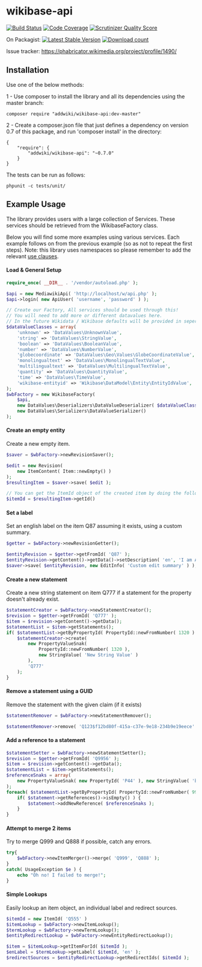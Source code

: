 wikibase-api
==================
[![Build Status](https://travis-ci.org/addwiki/wikibase-api.png?branch=master)](https://travis-ci.org/addwiki/wikibase-api)
[![Code Coverage](https://scrutinizer-ci.com/g/addwiki/wikibase-api/badges/coverage.png?s=ca6d4e50e3ce5b9937a24928d8762af31d4e108c)](https://scrutinizer-ci.com/g/addwiki/wikibase-api/)
[![Scrutinizer Quality Score](https://scrutinizer-ci.com/g/addwiki/wikibase-api/badges/quality-score.png?s=41faa1f91a7d359370de48c4dec28cdd5db47b0d)](https://scrutinizer-ci.com/g/addwiki/wikibase-api/)

On Packagist:
[![Latest Stable Version](https://poser.pugx.org/addwiki/wikibase-api/version.png)](https://packagist.org/packages/addwiki/wikibase-api)
[![Download count](https://poser.pugx.org/addwiki/wikibase-api/d/total.png)](https://packagist.org/packages/addwiki/wikibase-api)

Issue tracker: https://phabricator.wikimedia.org/project/profile/1490/

## Installation

Use one of the below methods:

1 - Use composer to install the library and all its dependencies using the master branch:

    composer require "addwiki/wikibase-api:dev-master"

2 - Create a composer.json file that just defines a dependency on version 0.7 of this package, and run 'composer install' in the directory:

    {
        "require": {
            "addwiki/wikibase-api": "~0.7.0"
        }
    }

The tests can be run as follows:

    phpunit -c tests/unit/

## Example Usage

The library provides users with a large collection of Services.
These services should be retrieved from the WikibaseFactory class.

Below you will find some more examples using various services.
Each example follows on from the previous example (so as not to repeat the first steps).
Note: this library uses namespaces so please remember to add the relevant [use clauses](http://php.net/manual/en/language.namespaces.importing.php).

#### Load & General Setup

```php
require_once( __DIR__ . '/vendor/autoload.php' );

$api = new MediawikiApi( 'http://localhost/w/api.php' );
$api->login( new ApiUser( 'username', 'password' ) );

// Create our Factory, All services should be used through this!
// You will need to add more or different datavalues here.
// In the future Wikidata / Wikibase defaults will be provided in seperate a library.
$dataValueClasses = array(
    'unknown' => 'DataValues\UnknownValue',
    'string' => 'DataValues\StringValue',
    'boolean' => 'DataValues\BooleanValue',
    'number' => 'DataValues\NumberValue',
    'globecoordinate' => 'DataValues\Geo\Values\GlobeCoordinateValue',
    'monolingualtext' => 'DataValues\MonolingualTextValue',
    'multilingualtext' => 'DataValues\MultilingualTextValue',
    'quantity' => 'DataValues\QuantityValue',
    'time' => 'DataValues\TimeValue',
    'wikibase-entityid' => 'Wikibase\DataModel\Entity\EntityIdValue',
);
$wbFactory = new WikibaseFactory(
    $api,
    new DataValues\Deserializers\DataValueDeserializer( $dataValueClasses ),
    new DataValues\Serializers\DataValueSerializer()
);
```

#### Create an empty entity

Create a new empty item.

```php
$saver = $wbFactory->newRevisionSaver();

$edit = new Revision(
    new ItemContent( Item::newEmpty() )
);
$resultingItem = $saver->save( $edit );

// You can get the ItemId object of the created item by doing the following
$itemId = $resultingItem->getId()
```

#### Set a label

Set an english label on the item Q87 assuming it exists, using a custom summary.

```php
$getter = $wbFactory->newRevisionGetter();

$entityRevision = $getter->getFromId( 'Q87' );
$entityRevision->getContent()->getData()->setDescription( 'en', 'I am A description' );
$saver->save( $entityRevision, new EditInfo( 'Custom edit summary' ) );
```

#### Create a new statement

Create a new string statement on item Q777 if a statement for the property doesn't already exist.

```php
$statementCreator = $wbFactory->newStatementCreator();
$revision = $getter->getFromId( 'Q777' );
$item = $revision->getContent()->getData();
$statementList = $item->getStatements();
if( $statementList->getByPropertyId( PropertyId::newFromNumber( 1320 ) )->isEmpty() ) {
    $statementCreator->create(
        new PropertyValueSnak(
            PropertyId::newFromNumber( 1320 ),
            new StringValue( 'New String Value' )
        ),
        'Q777'
    );
}
```

#### Remove a statement using a GUID

Remove the statement with the given claim (if it exists)

```php
$statementRemover = $wbFactory->newStatementRemover();

$statementRemover->remove( 'Q123$f12bd80f-415a-c37e-9e18-234b9e19eece' );
```

#### Add a reference to a statement

```php
$statementSetter = $wbFactory->newStatementSetter();
$revision = $getter->getFromId( 'Q9956' );
$item = $revision->getContent()->getData();
$statementList = $item->getStatements();
$referenceSnaks = array(
    new PropertyValueSnak( new PropertyId( 'P44' ), new StringValue( 'bar' ) ),
);
foreach( $statementList->getByPropertyId( PropertyId::newFromNumber( 99 ) )->getIterator() as $statement ) {
    if( $statement->getReferences()->isEmpty() ) {
        $statement->addNewReference( $referenceSnaks );
    }
}
```

#### Attempt to merge 2 items

Try to merge Q999 and Q888 if possible, catch any errors.

```php
try{
    $wbFactory->newItemMerger()->merge( 'Q999', 'Q888' );
}
catch( UsageException $e ) {
    echo "Oh no! I failed to merge!";
}
```

#### Simple Lookups

Easily lookup an item object, an individual label and redirect sources.

```php
$itemId = new ItemId( 'Q555' )
$itemLookup = $wbFactory->newItemLookup();
$termLookup = $wbFactory->newTermLookup();
$entityRedirectLookup = $wbFactory->newEntityRedirectLookup();

$item = $itemLookup->getItemForId( $itemId );
$enLabel = $termLookup->getLabel( $itemId, 'en' );
$redirectSources = $entityRedirectLookup->getRedirectIds( $itemId );
```

